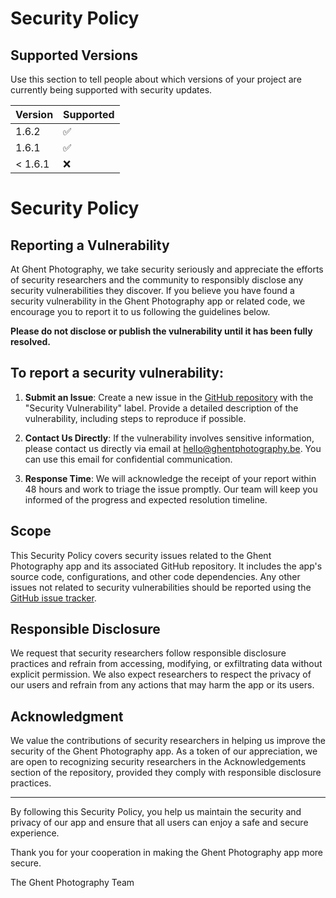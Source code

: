 # Security Policy

## Supported Versions

Use this section to tell people about which versions of your project are
currently being supported with security updates.

| Version  | Supported          |
| -------- | ------------------ |
| 1.6.2    | :white_check_mark: |
| 1.6.1    | :white_check_mark: |
| < 1.6.1  | :x:                |

# Security Policy

## Reporting a Vulnerability

At Ghent Photography, we take security seriously and appreciate the efforts of security researchers and the community to responsibly disclose any security vulnerabilities they discover. If you believe you have found a security vulnerability in the Ghent Photography app or related code, we encourage you to report it to us following the guidelines below.

**Please do not disclose or publish the vulnerability until it has been fully resolved.**

## To report a security vulnerability:

1. **Submit an Issue**: Create a new issue in the [GitHub repository](https://github.com/appledavevc/ghent-photography-app/issues) with the "Security Vulnerability" label. Provide a detailed description of the vulnerability, including steps to reproduce if possible.

2. **Contact Us Directly**: If the vulnerability involves sensitive information, please contact us directly via email at hello@ghentphotography.be. You can use this email for confidential communication.

3. **Response Time**: We will acknowledge the receipt of your report within 48 hours and work to triage the issue promptly. Our team will keep you informed of the progress and expected resolution timeline.

## Scope

This Security Policy covers security issues related to the Ghent Photography app and its associated GitHub repository. It includes the app's source code, configurations, and other code dependencies. Any other issues not related to security vulnerabilities should be reported using the [GitHub issue tracker](https://github.com/appledavevc/ghent-photography-app/issues).

## Responsible Disclosure

We request that security researchers follow responsible disclosure practices and refrain from accessing, modifying, or exfiltrating data without explicit permission. We also expect researchers to respect the privacy of our users and refrain from any actions that may harm the app or its users.

## Acknowledgment

We value the contributions of security researchers in helping us improve the security of the Ghent Photography app. As a token of our appreciation, we are open to recognizing security researchers in the Acknowledgements section of the repository, provided they comply with responsible disclosure practices.

---

By following this Security Policy, you help us maintain the security and privacy of our app and ensure that all users can enjoy a safe and secure experience.

Thank you for your cooperation in making the Ghent Photography app more secure.

The Ghent Photography Team
